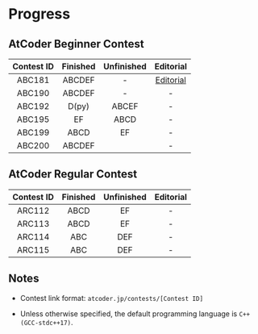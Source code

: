 # Progress

## AtCoder Beginner Contest

|Contest ID|Finished|Unfinished|Editorial|
|:---:|:---:|:---:|:---:|
|ABC181|ABCDEF|-     |[Editorial](./ABC%20181/editorial.md)|
|ABC190|ABCDEF|-     |-|
|ABC192|D(py) |ABCEF |-|
|ABC195|EF    |ABCD  |-|
|ABC199|ABCD  |EF    |-|
|ABC200|ABCDEF|      |-|


## AtCoder Regular Contest

|Contest ID|Finished|Unfinished|Editorial|
|:---:|:---:|:---:|:---:|
|ARC112|ABCD  |EF    |-|
|ARC113|ABCD  |EF    |-|
|ARC114|ABC   |DEF   |-|
|ARC115|ABC   |DEF   |-|

## Notes

- Contest link format: `atcoder.jp/contests/[Contest ID]`

- Unless otherwise specified, the default programming language is `C++(GCC-stdc++17)`.